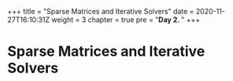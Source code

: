 +++
title = "Sparse Matrices and Iterative Solvers"
date = 2020-11-27T16:10:31Z
weight = 3 
chapter = true
pre = "<b>Day 2. </b>"
+++

# Sparse Matrices and Iterative Solvers

